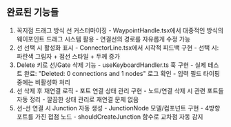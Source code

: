 ## 완료된 기능들

  1. 꼭지점 드래그 방식 선 커스터마이징
    - WaypointHandle.tsx에서 대중적인 방식의 웨이포인트 드래그 시스템 활용
    - 연결선의 경로를 자유롭게 수정 가능
  2. 선 선택 시 활성화 표시
    - ConnectorLine.tsx에서 시각적 피드백 구현
    - 선택 시: 파란색 그림자 + 점선 스타일 + 두께 증가
  3. Delete 키로 선/Gate 삭제 기능
    - useKeyboardHandler.ts 훅 구현
    - 실제 테스트 완료: "Deleted: 0 connections and 1 nodes" 로그 확인
    - 입력 필드 타이핑 중에는 비활성화 처리
  4. 선 삭제 후 재연결 로직
    - 포트 연결 상태 관리 구현
    - 노드/연결 삭제 시 관련 포트들 자동 정리
    - 깔끔한 상태 관리로 재연결 문제 없음
  5. 선-선 연결 시 Junction 자동 생성
    - JunctionNode 모델/컴포넌트 구현
    - 4방향 포트를 가진 접점 노드
    - shouldCreateJunction 함수로 교차점 자동 감지